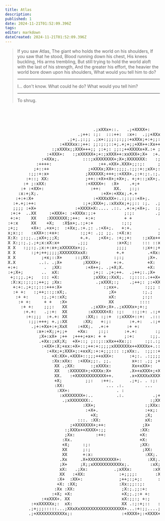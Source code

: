 ```yaml
---
title: Atlas
description: 
published: 1
date: 2024-11-21T01:52:09.396Z
tags: 
editor: markdown
dateCreated: 2024-11-21T01:52:09.396Z
---
```


> If you saw Atlas,
> The giant who holds the world on his shoulders,
> If you saw that he stood,
> Blood running down his chest,
> His knees buckling,
> His arms trembling,
> But still trying to hold the world aloft with the last of his strength,
> And the greater his effort, the heavier the world bore down upon his shoulders,
> What would you tell him to do?
> 
> ---
> I... don't know.  What could he do?  What would you tell him?
> 
> ---
> To shrug.

<pre>



                                                                                          
                                  .;xXXx+::.   .;+XXXX+:                                  
                            .;++: :;:  :::++:  :x+:  .;;+XXx+:                            
                        .;+;.;:;; .;x+:;;;:;:;;:+xXXx;+:+;;:++:+;:                        
                     :+XXXxx:;++: ;;:;:;::+;.+;+;;+XX++:Xx+++++:;:;;:                     
                  :;xXXXx;;XXX+++;; ;:+;: ;;:;++XXXXx+X.:+ ;::;+;::::;;.                  
                :+XXX+:   :;xXXXXX+;+:;xXXX++:xxXXX+;X+  :+.;::::: :.:::;:                
              :+XXx;.         :::;xXXXXXXX+;X+;XXXXXXX:   :;:;  :;::::;; :;:              
            :++++:                  :++.+XX+.XXX+;;:;:     ;:;   :;;:+:;;: :;:            
           ;+::++               ;+XXXx;XX+:;;;;.:;;:+:;xX+;::::    :+.+: :;::;:.          
         :;;:+:x+              ;XXXXXX;+++;:+XXX+.;:+:;:.:;.+;+.;+XX+::+:  :+;Xx:         
        :+::; XX:              ;++::+X++X+;+X+;. +;+::;xX+;.X.x:;:. ::;.+:  ++::+:        
       :+ ;:xXX:               :+XXXX+:  :X+    .+;+        +:+.;+XXx+;+:;. :+X+ +:       
      :+ :+XX+:                  :++:     XX.   ;:;:        ;:;        :;:: .;++++X;.     
     :x:+;X;.                        :+X+:+XXx;.+.+         :.:         ;;XXXXXx+;XX;     
    :+:+:X+                       :+XXXxXX+:.:;:;::+X+;.    ;.;   :;:  .xxxX+.;:  :XX:    
   :+.+;:++:                  :;+;XXX+;.:xXxXx;+;;:: :;.  .;x+x++x+++  .+x: +XXX:  :XX:   
   ;;;; :+X+               :+XXXX+X:.... .::. .+:+;+X+;.  :;+:+ :::;+:+x++;;X;;+;   :Xx.  
  :+:+  ..XX     :+XXX+: :+XXXx:;:+           ;:;:        .;X;X+x+;:+XXXX+:;;+X+:    +X;  
  +:+:    XX    :XXXXXXX;;++:  +:+:           + +           x:x:::+XX+;.  .;++:      :Xx. 
 :+:x     XX    +X;   :X$x+;.:;+:+           :;:;           +;;;+XX+;xX+:             +X; 
 ;+;;     +X+: .+x+;:  :+Xx;.:+.;: .:+X+;.   +:+.          .::.Xxx;;XXXXX+:    .;xXx+::Xx 
 x;x:;:   :xXX+::+x+:        :;;+: .;; ;;. :+X:x:          ;;;+X:.;;;xx:+XXx+::;:: ::+:XX 
 X:X: ;:;;..;xX+;;;X;        +.+.   ;+X+;. :+;;+:    :;xXx++;xX+..;+XXXX;;+XXXX+;xXx+:;xX 
 X X:;:;.;.;+;x:xX:x+       .;;;           :x+X;:    ::: ::x;+X;..::. :xXXXx;.:;++;::;:+X 
 X X   :;;:;.;x:+:x+;xXXXXXx+;;.           ;;;;      :;x+:;+:::        :+XxxXXX+:.::   +X 
 X X      :;+;++;;;;;XXXXXXXxxX:           +.+         .+Xx:                .:::;+;:   xX 
 X X          ;+x;::X+     ::;XX:         :;:;         ;X+.                            xX 
 X.X         ..:. .;X+        ;XXXX+;     +:+.         +X:                             XX 
 +:+:          .  ;XX:         :+X++;. .;+X;X.         +X:                            :Xx 
 :+;X+;       ..  xX:             ;+;: .;+;++.  .;++;:.;X+                            +X; 
  +;:;;.;+;   ::: +X:             ;xXXx;:XxX;.  :;::::.:++X+;:                       :Xx. 
  :X:x;:;:;:;++;; ;Xx:             .;xXXX;:;    .;++;: ;:+XXXXXXXX+:                 ;X;  
   +:+:.;+;:;:::+++:X+                :;xx+.          :;;; :;xXXXXX+                :Xx.  
   :+ +:   :;++;::;:xX;.                ;X+          :;.;         XX               :XX:   
    :+ +:     :;.;+::xX;                xX:          ;:;:         xX:             :xX:    
     :+ +:     + +   :X+                XX          ::::          +X:            :+X;     
      :+ +:    ;;;:   XX         .;xXX+;X+..;xXXXx+;+:;          :Xx:           :xX+.     
       :+.+:   .;:+:  XX        :xXXXXX+X: :;:   ::;:+: .:;+xx+++XX;           :XX;.      
        :+:;;;  :+.+: XX       :XX;: :;:+  :;xXXX+::+:  .:::...:;.;:         .;XX:        
         :;;:+++; +.;:XX      :XX;   +:;:       :+.+:   .:;+xx++xXX+        :xXX:         
          .;+:+Xx+:+;XxX    :+XX;.  .+:+       :+ +:        :;::;:XX.      ;XX+:          
            :x+:+X;;+;;+    +Xx:    ;:;:      :+.+:       :;; ;.  +X;     :XX:            
             ;X+:xX+ ;++  ;+++;+x+: + +       ;:+:      :;;.:;:   :X+    :XX:             
             .+Xx:;xX;X;  +X+::; ;::;::xXx++Xx:;:     :;:.:;:.    ;X+  :+XX:              
              :+XX+:X;+xx:+X+::;++:+:;;;;xXXXXXXx++XXXXx+.:::;+X+:;X; :XXx:               
                :+Xx;+;XXX+;:+xxX;:+:+;;;::: :;xXx:.  :;;::+x;:.;;;X;:XX;.                
                  +X:XX+.+XXX+::;;;++xXX+:      :+;:. .:;;;;:;+X+.XX:+X:                  
                  :Xx:xXx:  :+XXx;;:. ;;.        x+:: .;; ;+x;. ;XX: XX                   
                   XX .;XX:      :;xXXXx:        Xx+xXX+:     .;XX: .XX                   
                   XX   :XXXXXX+;+XXXx:X+       .X++xXXX+;+XX++Xx:  .Xx                   
                   XX.   :+XXXXXXXXXXXX++.      .x+XXXXxXXXXXX+x:   ;X+                   
                   +X;         ;;:   :++:.      .;+;. . :;:  ;;;   :XX:                   
                   :XX:                ... .:.        ...    ...  :xX;                    
                    :XX+:                  . :                   :XX;.                    
                     :xXXXXXXX+:..         .:.           .;+XXXXXXX;.                     
                      .;xXXXXXXX:.                      :;XXXXXXX+:                       
                              :XX+;                   :;XXx:                              
                               :+X+.                  :+x;:                               
                                 +X;                  ;X;                                 
                            :::. :XX:                 xX:                                 
                         ;+XXXXXXX+;++:              ;X+                                  
                       :;XXXx++XXXX+:;;             :XX:                                  
                       ;Xx:        :++:             +X:                                   
                      :Xx.                          +X:                                   
                      +X;     :;:                   ;XX:                                  
                      XX      ;:;                    ;XX:                                 
                      XX      +:x:                    :XX;.                               
                     .Xx     .X+XXXXXXXXXXX+:          :XX;.                              
                     ;X+     ;X;;xXXXXXXXXXXXx;.        :xX;                              
                     xX:   .;Xx:          .;xXXx:        :xX:                             
                     XX   :+XX:             :+;;;;:       :XX:                            
                    :X+  :XX+:              ;++;:;+;:      :X+                            
                    +X: :XX;                :Xx:;;::;:      +X:                           
                   :Xx :XX:                  ;X:;.;;:+:     :X+                           
                  :+X; +X:                   +X;;.;:+ +:     XX                           
              :+xXXX+. XX                    xX:;;:; +:;    :Xx                           
          :+xXXXXXx;:  xX:                   XX .:;:+;::   :XX;                           
         .;+;;;:::::...;XXxXxXXXXXXXXXXXXXXXXX+...:+:;;....;+;+++;;;:.                    
         .;+XXXXXXXXXXXx;:                   :+XXXX+;:+XXXX+;  . ......                   
                                                                                         </pre> 


